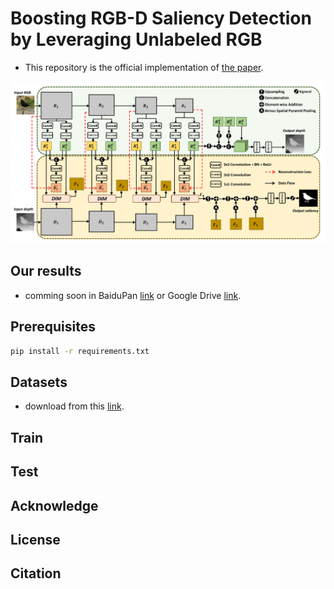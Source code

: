 # Boosting RGB-D Saliency Detection by Leveraging Unlabeled RGB

- This repository is the official implementation of [the paper](https://github.com/Robert-xiaoqiang/S3Net).

![](demo/pipeline.png)

## Our results

- comming soon in BaiduPan [link](https://github.com/Robert-xiaoqiang/S3Net) or Google Drive [link](https://github.com/Robert-xiaoqiang/S3Net).

## Prerequisites
```bash
pip install -r requirements.txt
```

## Datasets

- download from this [link](http://dpfan.net/d3netbenchmark/).

## Train

## Test

## Acknowledge

## License

## Citation